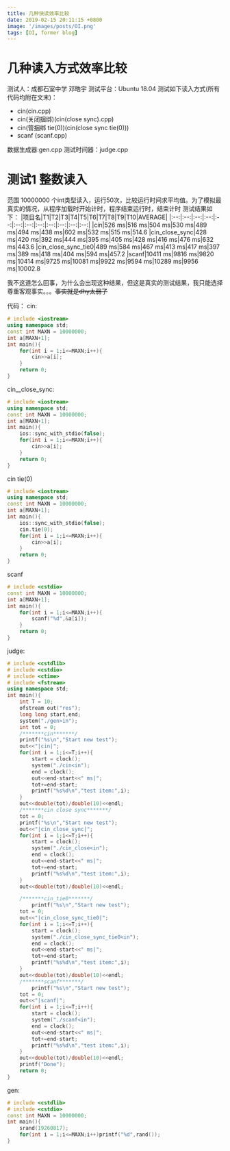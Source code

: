 ```yaml
---
title: 几种快读效率比较
date: 2019-02-15 20:11:15 +0800
image: '/images/posts/OI.png'
tags: [OI, former blog]
---
```


# 几种读入方式效率比较
测试人：成都石室中学 邓皓宇
测试平台：Ubuntu 18.04 
测试如下读入方式(所有代码均附在文末)：

 - cin(cin.cpp)
 - cin(关闭捆绑)(cin(close sync).cpp)
 - cin(管捆绑 tie(0))(cin(close sync tie(0)))
 - scanf (scanf.cpp)
 
数据生成器:gen.cpp
测试时间器：judge.cpp
# 测试1 整数读入
范围 10000000 个int类型读入，运行50次，比较运行时间求平均值。为了模拟最真实的情况，从程序加载时开始计时，程序结束运行时，结束计时
测试结果如下：
|项目名|T1|T2|T3|T4|T5|T6|T7|T8|T9|T10|AVERAGE|
|:--:|:--:|:--:|:--:|:--:|:--:|:--:|:--:|:--:|:--:|:--:|:--:|
|cin|526 ms|516 ms|504 ms|530 ms|489 ms|494 ms|438 ms|602 ms|532 ms|515 ms|514.6
|cin_close_sync|428 ms|420 ms|392 ms|444 ms|395 ms|405 ms|428 ms|416 ms|476 ms|632 ms|443.6
|cin_close_sync_tie0|489 ms|584 ms|467 ms|413 ms|417 ms|397 ms|389 ms|418 ms|404 ms|594 ms|457.2
|scanf|10411 ms|9816 ms|9820 ms|10414 ms|9725 ms|10081 ms|9922 ms|9594 ms|10289 ms|9956 ms|10002.8

我不这道怎么回事，为什么会出现这种结果，但这是真实的测试结果，我只能选择尊重客观事实。。。~~事实就是dhy太弱了~~

代码：
cin:
```cpp
# include <iostream>
using namespace std;
const int MAXN = 10000000;
int a[MAXN+1];
int main(){
	for(int i = 1;i<=MAXN;i++){
		cin>>a[i];
	}
	return 0;
}
```
cin__close_sync:
```cpp
# include <iostream>
using namespace std;
const int MAXN = 10000000;
int a[MAXN+1];
int main(){
	ios::sync_with_stdio(false);
	for(int i = 1;i<=MAXN;i++){
		cin>>a[i];
	}
	return 0;
}
```
cin tie(0)
```cpp
# include <iostream>
using namespace std;
const int MAXN = 10000000;
int a[MAXN+1];
int main(){
	ios::sync_with_stdio(false);
	cin.tie(0);
	for(int i = 1;i<=MAXN;i++){
		cin>>a[i];
	}
	return 0;
}
```
scanf
```cpp
# include <cstdio>
const int MAXN = 10000000;
int a[MAXN+1];
int main(){
	for(int i = 1;i<=MAXN;i++){
		scanf("%d",&a[i]);
	}
	return 0;
}
```
judge:
```cpp
# include <cstdlib>
# include <cstdio>
# include <ctime>
# include <fstream>
using namespace std;
int main(){
	int T = 10;
	ofstream out("res");
	long long start,end;
	system("./gen>in");
	int tot = 0;
	/*******cin*******/
	printf("%s\n","Start new test");
	out<<"|cin|";
	for(int i = 1;i<=T;i++){
		start = clock();
		system("./cin<in");
		end = clock();
		out<<end-start<<" ms|";
		tot+=end-start;
		printf("%s%d\n","test item:",i);
	}
	out<<double(tot)/double(10)<<endl;
	/*******cin close sync*******/
	tot = 0;
	printf("%s\n","Start new test");
	out<<"|cin_close_sync|";
	for(int i = 1;i<=T;i++){
		start = clock();
		system("./cin_close<in");
		end = clock();
		out<<end-start<<" ms|";
		tot+=end-start;
		printf("%s%d\n","test item:",i);
	}
	out<<double(tot)/double(10)<<endl;

	/*******cin_tie0*******/
		printf("%s\n","Start new test");
	tot = 0;
	out<<"|cin_close_sync_tie0|";
	for(int i = 1;i<=T;i++){
		start = clock();
		system("./cin_close_sync_tie0<in");
		end = clock();
		out<<end-start<<" ms|";
		tot+=end-start;
		printf("%s%d\n","test item:",i);
	}
	out<<double(tot)/double(10)<<endl;
	/*******scanf*******/
		printf("%s\n","Start new test");
	tot = 0;
	out<<"|scanf|";
	for(int i = 1;i<=T;i++){
		start = clock();
		system("./scanf<in");
		end = clock();
		out<<end-start<<" ms|";
		tot+=end-start;
		printf("%s%d\n","test item:",i);
	}
	out<<double(tot)/double(10)<<endl;
	printf("Done");
	return 0;
}
```
gen:
```cpp
# include <cstdlib>
# include <cstdio>
const int MAXN = 10000000;
int main(){
	srand(19260817);
	for(int i = 1;i<=MAXN;i++)printf("%d",rand());
}
```